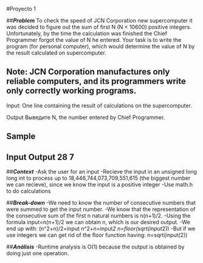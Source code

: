 #Proyecto 1

##***Problem***
To check the speed of JCN Corporation new supercomputer it was decided to figure out the sum of first N (N < 10600) positive integers. Unfortunately, by the time the calculation was finished the Chief Programmer forgot the value of N he entered. Your task is to write the program (for personal computer), which would determine the value of N by the result calculated on supercomputer.

Note: JCN Corporation manufactures only reliable computers, and its programmers write only correctly working programs.
----------------------------------------------------------------------------------------------------------------------------------
Input:
One line containing the result of calculations on the supercomputer.

Output
Выведите N, the number entered by Chief Programmer.

Sample
-------------------------------------------------------------
Input 		Output
28			7
-------------------------------------------------------------
##***Context***
-Ask the user for an input
-Recieve the input in an unsigned long long int to process up to 18,446,744,073,709,551,615 (the biggest number we can recieve), since we know the input is a positive integer
-Use math.h to do calculations

##***Break-down***
-We need to know the number of consecutive numbers that were summed to get the input number.
-We know that the representation of the consecutive sum of the first n natural numbers is n(n+1)/2.
-Using the formula input=n(n+1)/2 we can obtain n, which is our desired output.
-We end up with: 	(n^2+n)/2=input
					n^2+n=input*2
					n=floor(sqrt(input*2))
-But if we use integers we can get rid of the floor function having: n=sqrt(input(2))

##***Análisis***
-Runtime analysis is O(1) because the output is obtained by doing just one operation.